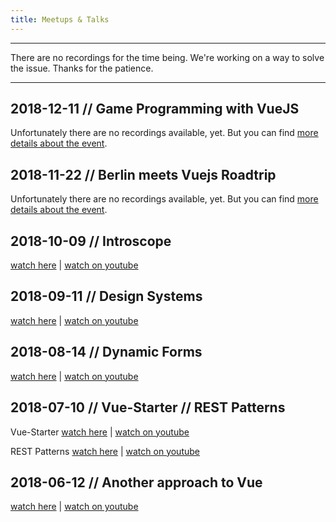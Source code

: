 ```yaml
---
title: Meetups & Talks
---
```


---

There are no recordings for the time being. We're working on a way to solve the issue. Thanks for the patience.

---

## 2018-12-11 // Game Programming with VueJS

Unfortunately there are no recordings available, yet.
But you can find [more details about the event](/meetups/201812.html).

## 2018-11-22 // Berlin meets Vuejs Roadtrip

Unfortunately there are no recordings available, yet.
But you can find [more details about the event](/meetups/201811.html).

## 2018-10-09 // Introscope

[watch here](/meetups/201810.html) | [watch on youtube](https://www.youtube.com/watch?v=oA_EWjHYuqA)

## 2018-09-11 // Design Systems

[watch here](/meetups/201809.html) | [watch on youtube](https://www.youtube.com/watch?v=dFyqnXLspZ4)

## 2018-08-14 // Dynamic Forms

[watch here](/meetups/201808.html) | [watch on youtube](https://www.youtube.com/watch?v=HXhjTcM7Xe0)

## 2018-07-10 // Vue-Starter // REST Patterns

Vue-Starter [watch here](/meetups/201807.html) | [watch on youtube](https://www.youtube.com/watch?v=NM2cSBKRtcY)

REST Patterns [watch here](/meetups/201807.html) | [watch on youtube](https://www.youtube.com/watch?v=-NveURQr4Yw)

## 2018-06-12 // Another approach to Vue

[watch here](/meetups/201806.html) | [watch on youtube](https://www.youtube.com/watch?v=7b2wRpeaCaE)
